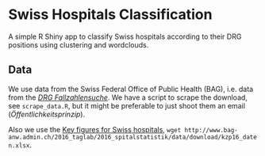 # Swiss Hospitals Classification

A simple R Shiny app to classify Swiss hospitals according to their DRG positions using clustering and wordclouds.

## Data

We use data from the Swiss Federal Office of Public Health (BAG), i.e. data from the [*DRG Fallzahlensuche*](http://www.drg-fallzahlsuche.admin.ch/de/systems/8?codes=&hospitals=&activeTab=&hospitalSearch=). We have a script to scrape the download, see `scrape_data.R`, but it might be preferable to just shoot them an email (*Öffentlichkeitsprinzip*).

Also we use the [Key figures for Swiss hospitals](https://www.bag.admin.ch/bag/de/home/zahlen-und-statistiken/zahlen-fakten-zu-spitaelern/kennzahlen-der-schweizer-spitaeler.html), `wget http://www.bag-anw.admin.ch/2016_taglab/2016_spitalstatistik/data/download/kzp16_daten.xlsx`.


